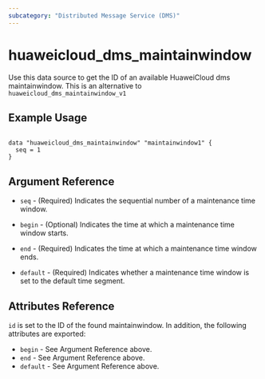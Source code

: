 ```yaml
---
subcategory: "Distributed Message Service (DMS)"
---
```


# huaweicloud\_dms\_maintainwindow

Use this data source to get the ID of an available HuaweiCloud dms maintainwindow.
This is an alternative to `huaweicloud_dms_maintainwindow_v1`

## Example Usage

```hcl

data "huaweicloud_dms_maintainwindow" "maintainwindow1" {
  seq = 1
}

```

## Argument Reference

* `seq` - (Required) Indicates the sequential number of a maintenance time window.

* `begin` - (Optional) Indicates the time at which a maintenance time window starts.

* `end` - (Required) Indicates the time at which a maintenance time window ends.

* `default` - (Required) Indicates whether a maintenance time window is set to the default time segment.

## Attributes Reference

`id` is set to the ID of the found maintainwindow. In addition, the following attributes
are exported:

* `begin` - See Argument Reference above.
* `end` - See Argument Reference above.
* `default` - See Argument Reference above.
